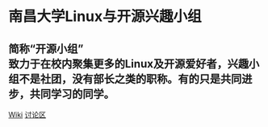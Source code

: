 南昌大学Linux与开源兴趣小组
====
简称“开源小组”<br> 致力于在校内聚集更多的Linux及开源爱好者，兴趣小组不是社团，没有部长之类的职称。有的只是共同进步，共同学习的同学。
----------
[Wiki](https://github.com/ncuopen/home/wiki)
[讨论区](https://github.com/ncuopen/home/issues)
